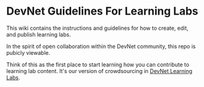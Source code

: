 # DevNet Guidelines For Learning Labs

This wiki contains the instructions and guidelines for how to create, edit, and publish learning labs.

In the spirit of open collaboration within the DevNet community, this repo is pubicly viewable. 

Think of this as the first place to start learning how you can contribute to learning lab content. It's our version of crowdsourcing in [DevNet Learning Labs](https://learninglabs.cisco.com).

